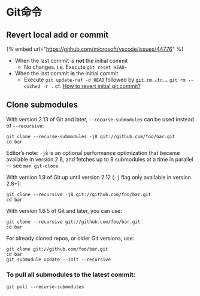 # Git命令

## Revert local add or commit

{% embed url="https://github.com/microsoft/vscode/issues/44776" %}

* When the last commit is **not** the initial commit
  * No changes. i.e. Execute `git reset HEAD~`
* When the last commit **is** the initial commit
  * Execute `git update-ref -d HEAD` followed by ~~`git rm -fr .`~~ `git rm --cached -r .` cf. [How to revert initial git commit?](https://stackoverflow.com/questions/6632191/how-to-revert-initial-git-commit)

## Clone submodules

With version 2.13 of Git and later, `--recurse-submodules` can be used instead of `--recursive`:

```text
git clone --recurse-submodules -j8 git://github.com/foo/bar.git
cd bar
```

Editor’s note: `-j8` is an optional performance optimization that became available in version 2.8, and fetches up to 8 submodules at a time in parallel — see `man git-clone`.

With version 1.9 of Git up until version 2.12 \(`-j` flag only available in version 2.8+\):

```text
git clone --recursive -j8 git://github.com/foo/bar.git
cd bar
```

With version 1.6.5 of Git and later, you can use:

```text
git clone --recursive git://github.com/foo/bar.git
cd bar
```

For already cloned repos, or older Git versions, use:

```text
git clone git://github.com/foo/bar.git
cd bar
git submodule update --init --recursive
```

### To pull all submodules to the latest commit:

```text
git pull --recurse-submodules
```

